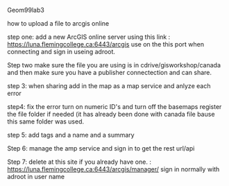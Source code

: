 Geom99lab3

how to upload a file to arcgis online 

step one: add a new ArcGIS online server using this link : https://luna.flemingcollege.ca:6443/arcgis use on the this port when connecting and sign in useing adroot.

Step two make sure the file you are using is in cdrive/gisworkshop/canada and then make sure you have a publisher connectection and can share.

step 3: when sharing add in the map as a map service and anlyze each error 

step4: fix the error turn on numeric ID's and turn off the basemaps register the file folder if needed (it has already been done with canada file bause this same folder was used.

step 5: add tags and a name and a summary

Step 6: manage the amp service and sign in to get the rest url/api

Step 7: delete at this site if you already have one. : https://luna.flemingcollege.ca:6443/arcgis/manager/ sign in normally with adroot in user name 
